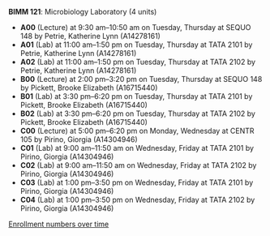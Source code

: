 **BIMM 121**: Microbiology Laboratory (4 units)

- **A00** (Lecture) at 9:30 am–10:50 am on Tuesday, Thursday at SEQUO 148 by Petrie, Katherine Lynn (A14278161)
- **A01** (Lab) at 11:00 am–1:50 pm on Tuesday, Thursday at TATA 2101 by Petrie, Katherine Lynn (A14278161)
- **A02** (Lab) at 11:00 am–1:50 pm on Tuesday, Thursday at TATA 2102 by Petrie, Katherine Lynn (A14278161)
- **B00** (Lecture) at 2:00 pm–3:20 pm on Tuesday, Thursday at SEQUO 148 by Pickett, Brooke Elizabeth (A16715440)
- **B01** (Lab) at 3:30 pm–6:20 pm on Tuesday, Thursday at TATA 2101 by Pickett, Brooke Elizabeth (A16715440)
- **B02** (Lab) at 3:30 pm–6:20 pm on Tuesday, Thursday at TATA 2102 by Pickett, Brooke Elizabeth (A16715440)
- **C00** (Lecture) at 5:00 pm–6:20 pm on Monday, Wednesday at CENTR 105 by Pirino, Giorgia (A14304946)
- **C01** (Lab) at 9:00 am–11:50 am on Wednesday, Friday at TATA 2101 by Pirino, Giorgia (A14304946)
- **C02** (Lab) at 9:00 am–11:50 am on Wednesday, Friday at TATA 2102 by Pirino, Giorgia (A14304946)
- **C03** (Lab) at 1:00 pm–3:50 pm on Wednesday, Friday at TATA 2101 by Pirino, Giorgia (A14304946)
- **C04** (Lab) at 1:00 pm–3:50 pm on Wednesday, Friday at TATA 2102 by Pirino, Giorgia (A14304946)

[Enrollment numbers over time](./BIMM121.tsv)
